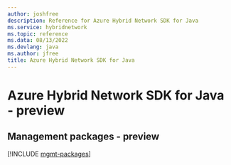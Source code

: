 ```yaml
---
author: joshfree
description: Reference for Azure Hybrid Network SDK for Java
ms.service: hybridnetwork
ms.topic: reference
ms.data: 08/13/2022
ms.devlang: java
ms.author: jfree
title: Azure Hybrid Network SDK for Java
---
```

# Azure Hybrid Network SDK for Java - preview

## Management packages - preview
[!INCLUDE [mgmt-packages](hybrid-network-mgmt-index.md)]